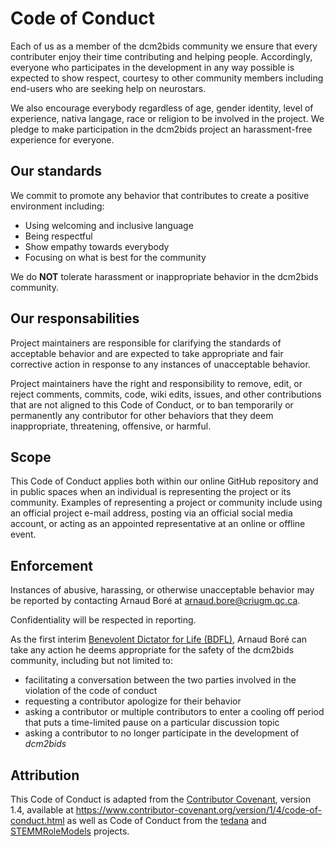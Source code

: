 # Code of Conduct

Each of us as a member of the dcm2bids community we ensure that every
contributer enjoy their time contributing and helping people. Accordingly,
everyone who participates in the development in any way possible is
 expected to show respect, courtesy to other community members including
 end-users who are seeking help on neurostars.

We also encourage everybody regardless of age, gender identity, level of
experience, nativa langage, race or religion to be involved in the project.
We pledge to make participation in the dcm2bids project an harassment-free
experience for everyone.


## Our standards

We commit to promote any behavior that contributes to create a positive
 environment including:
* Using welcoming and inclusive language
* Being respectful
* Show empathy towards everybody
* Focusing on what is best for the community

We do **NOT** tolerate harassment or inappropriate behavior in the dcm2bids
community.


## Our responsabilities

Project maintainers are responsible for clarifying the standards of acceptable
behavior and are expected to take appropriate and fair corrective action in
response to any instances of unacceptable behavior.

Project maintainers have the right and responsibility to remove, edit, or
reject comments, commits, code, wiki edits, issues, and other contributions
that are not aligned to this Code of Conduct, or to ban temporarily or
permanently any contributor for other behaviors that they deem inappropriate,
threatening, offensive, or harmful.

## Scope

This Code of Conduct applies both within our online GitHub repository
and in public spaces when an individual is representing the project or its community.
Examples of representing a project or community include using an official project e-mail
address, posting via an official social media account, or acting as an appointed
representative at an online or offline event.

## Enforcement

Instances of abusive, harassing, or otherwise unacceptable behavior may be
reported by contacting Arnaud Boré at <arnaud.bore@criugm.qc.ca>.

Confidentiality will be respected in reporting.

As the first interim [Benevolent Dictator for Life (BDFL)](https://en.wikipedia.org/wiki/Benevolent_dictator_for_life), Arnaud Boré can take any action he deems
appropriate for the safety of the dcm2bids community, including but not
limited to:
* facilitating a conversation between the two parties involved in the
violation of the code of conduct
* requesting a contributor apologize for their behavior
* asking a contributor or multiple contributors to enter a cooling off period
 that puts a time-limited pause on a particular discussion topic
* asking a contributor to no longer participate in the
development of *dcm2bids*

## Attribution

This Code of Conduct is adapted from the [Contributor Covenant][homepage], version 1.4,
available at https://www.contributor-covenant.org/version/1/4/code-of-conduct.html
as well as Code of Conduct from the [tedana][tedana-repo] and
[STEMMRoleModels][stem-repo] projects.

[stem-repo]: https://github.com/KirstieJane/STEMMRoleModels
[tedana-repo]: https://github.com/ME-ICA/tedana
[homepage]: https://www.contributor-covenant.org/
